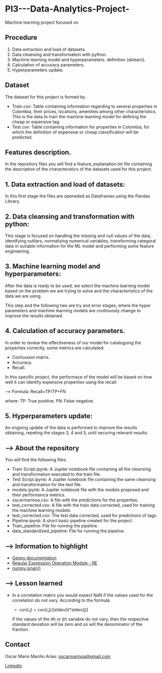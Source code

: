 # PI3---Data-Analytics-Project-
Machine learning project focused on 

## Procedure

1. Data extraction and load of datasets.
2. Data cleansing and transformation with python.
3. Machine learning model and hyperparameters. definition (sklearn).
4. Calculation of accuracy parameters.
5. Hyperparameters update.

## Dataset

The dataset for this project is formed by .

* Train.csv: Table containing information regarding to several properties in Colombia, their prices, locations, amenities among other characteristics. This is the data to train the machine learning model for defining the cheap or expensive tag.
* Test.csv: Table containing information for properties in Colombia, for which the definition of expensive or cheap classification will be predicted.

## Features description.

In the repository files you will find a feature_explanation.txt file containing the description of the characteristics of the datasets used for this project.

## 1. Data extraction and load of datasets:

In this first stage the files are openeded as Dataframes using the Pandas Library.

## 2. Data cleansing and transformation with python:

This stage is focused on handling the missing and null values of the data, identifying outliers, normalizing numerical variables, transforming categoral data in suitable information for the ML model and performing some feature engineering.

## 3. Machine learning model and hyperparameters:

After the data is ready to be used, we select the machine learning model based on the problem we are trying to solve and the characteristics of the data we are using.

This step and the following two are try and error stages, where the hyper parameters and machine learning models are continuosly change to improve the results obtained.

## 4. Calculation of accuracy parameters.

In order to review the effectiveness of our model for cataloguing the properties correctly, some metrics are calculated:
* Confussion matrix.
* Accuracy.
* Recall.

In this specific project, the performace of the model will be based on how well it can identify expensive properties using the recall:

--> Formula: Recall=TP/TP+FN

where:
TP: True positive.
FN: False negative.

## 5. Hyperparameters update: 

An ongoing update of the data is performed to improve the results obtaining, repeting the stages 3, 4 and 5, until securing relevant results.


## --> About the repository
You will find the following files:
* Train Script.ipynb: A Jupiter notebook file containing all the cleansing and transformation executed to the train file.
* Test Script.ipynb: A Jupiter notebook file containing the same cleansing and transformation for the test file.
* models.ipynb: A Jupiter notebook file with the models proposed and their performanca metrics. 
* oscarmarinoa.csv: A file with the predictions for the properties.
* test_corrected.csv: A file with the train data corrected, used for training the machine learning models.
* test_corrected.csv: The test data corrected, used for predictions of tags.
* Pipeline.ipynb: A short basic pipeline created for the project.
* Train_pipeline: File for running the pipeline.
* data_standardized_pipeline: File for running the pipeline.

## --> Information to highlight
* [Geopy documentation](https://geopy.readthedocs.io/en/stable/)
* [Regular Expression Operation Module - RE](https://docs.python.org/3/library/re.html)
* [numpy.isnan()](https://numpy.org/doc/stable/reference/generated/numpy.isnan.html)

## --> Lesson learned
* In a correlation matrix you would expect NaN if the values used for the correlation do not vary.
   According to the formula:

	* cor(i,j) = cov(i,j)/[stdev(i)*stdev(j)]

  If the values of the ith or jth variable do not vary, then the respective standard deviation will be zero and so will the denominator of the fraction.

## Contact

Oscar Mario Mariño Arias: oscarmarinoa@gmail.com 

[LinkedIn](https://www.linkedin.com/in/oscar-mariño-arias-774098112/)
